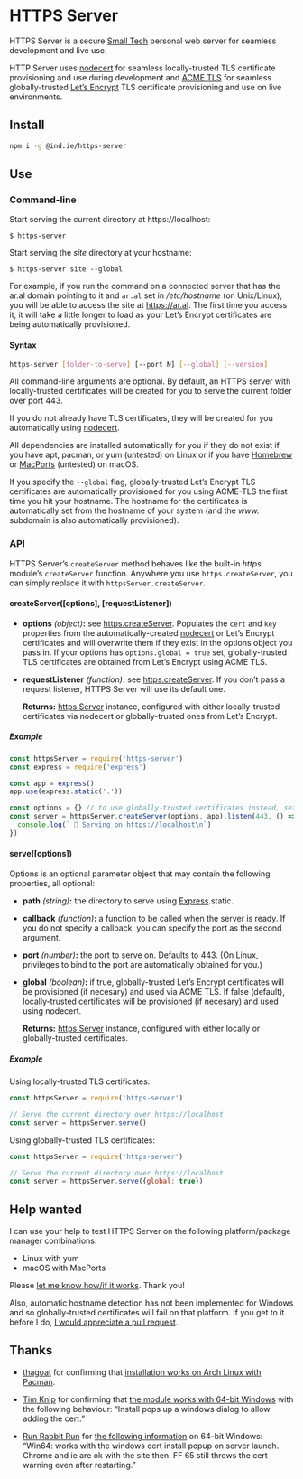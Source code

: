 # HTTPS Server

HTTPS Server is a secure [Small Tech](https://ar.al/2019/03/04/small-technology/) personal web server for seamless development and live use.

HTTP Server uses [nodecert](https://source.ind.ie/hypha/tools/nodecert) for seamless locally-trusted TLS certificate provisioning and use during development and [ACME TLS](https://source.ind.ie/hypha/tools/acme-tls) for seamless globally-trusted [Let’s Encrypt](https://letsencrypt.org/) TLS certificate provisioning and use on live environments.


## Install

```sh
npm i -g @ind.ie/https-server
```

## Use

### Command-line

Start serving the current directory at https://localhost:

```shell
$ https-server
```

Start serving the _site_ directory at your hostname:

```shell
$ https-server site --global
```

For example, if you run the command on a connected server that has the ar.al domain pointing to it and `ar.al` set in _/etc/hostname_ (on Unix/Linux), you will be able to access the site at https://ar.al. The first time you access it, it will take a little longer to load as your Let’s Encrypt certificates are being automatically provisioned.

#### Syntax

```sh
https-server [folder-to-serve] [--port N] [--global] [--version]
```

All command-line arguments are optional. By default, an HTTPS server with locally-trusted certificates will be created for you to serve the current folder over port 443.

If you do not already have TLS certificates, they will be created for you automatically using [nodecert](https://source.ind.ie/hypha/tools/nodecert).

All dependencies are installed automatically for you if they do not exist if you have apt, pacman, or yum (untested) on Linux or if you have [Homebrew](https://brew.sh/) or [MacPorts](https://www.macports.org/) (untested) on macOS.

If you specify the `--global` flag, globally-trusted Let’s Encrypt TLS certificates are automatically provisioned for you using ACME-TLS the first time you hit your hostname. The hostname for the certificates is automatically set from the hostname of your system (and the _www._ subdomain is also automatically provisioned).

### API

HTTPS Server’s `createServer` method behaves like the built-in _https_ module’s `createServer` function. Anywhere you use `https.createServer`, you can simply replace it with `httpsServer.createServer`.


#### createServer([options], [requestListener])

  - __options__ _(object)___:__ see [https.createServer](https://nodejs.org/api/https.html#https_https_createserver_options_requestlistener). Populates the `cert` and `key` properties from the automatically-created [nodecert](https://source.ind.ie/hypha/tools/nodecert/) or Let’s Encrypt certificates and will overwrite them if they exist in the options object you pass in. If your options has `options.global = true` set, globally-trusted TLS certificates are obtained from Let’s Encrypt using ACME TLS.

  - __requestListener__ _(function)___:__ see [https.createServer](https://nodejs.org/api/https.html#https_https_createserver_options_requestlistener). If you don’t pass a request listener, HTTPS Server will use its default one.

    __Returns:__ [https.Server](https://nodejs.org/api/https.html#https_class_https_server) instance, configured with either locally-trusted certificates via nodecert or globally-trusted ones from Let’s Encrypt.

##### Example

```js
const httpsServer = require('https-server')
const express = require('express')

const app = express()
app.use(express.static('.'))

const options = {} // to use globally-trusted certificates instead, set this to {global: true}
const server = httpsServer.createServer(options, app).listen(443, () => {
  console.log(` 🎉 Serving on https://localhost\n`)
})
```

#### serve([options])

Options is an optional parameter object that may contain the following properties, all optional:

  - __path__ _(string)___:__ the directory to serve using [Express](http://expressjs.com/).static.

  - __callback__ _(function)___:__ a function to be called when the server is ready. If you do not specify a callback, you can specify the port as the second argument.

  - __port__ _(number)___:__ the port to serve on. Defaults to 443. (On Linux, privileges to bind to the port are automatically obtained for you.)

  - __global__ _(boolean)___:__ if true, globally-trusted Let’s Encrypt certificates will be provisioned (if necesary) and used via ACME TLS. If false (default), locally-trusted certificates will be provisioned (if necesary) and used using nodecert.

    __Returns:__ [https.Server](https://nodejs.org/api/https.html#https_class_https_server) instance, configured with either locally or globally-trusted certificates.


##### Example

Using locally-trusted TLS certificates:

```js
const httpsServer = require('https-server')

// Serve the current directory over https://localhost
const server = httpsServer.serve()
```

Using globally-trusted TLS certificates:

```js
const httpsServer = require('https-server')

// Serve the current directory over https://localhost
const server = httpsServer.serve({global: true})
```

## Help wanted

I can use your help to test HTTPS Server on the following platform/package manager combinations:

  - Linux with yum
  - macOS with MacPorts

Please [let me know how/if it works](https://github.com/indie-mirror/https-server/issues). Thank you!

Also, automatic hostname detection has not been implemented for Windows and so globally-trusted certificates will fail on that platform. If you get to it before I do, [I would appreciate a pull request](https://github.com/indie-mirror/https-server/pulls).


## Thanks

  * [thagoat](https://github.com/thagoat) for confirming that [installation works on Arch Linux with Pacman](https://github.com/indie-mirror/https-server/issues/1).

  * [Tim Knip](https://github.com/timknip) for confirming that [the module works with 64-bit Windows](https://github.com/indie-mirror/https-server/issues/2) with the following behaviour: “Install pops up a windows dialog to allow adding the cert.”

  * [Run Rabbit Run](https://hackers.town/@nobody) for [the following information](https://hackers.town/@nobody/101670447262172957) on 64-bit Windows: “Win64: works with the windows cert install popup on server launch. Chrome and ie are ok with the site then. FF 65 still throws the cert warning even after restarting.”
